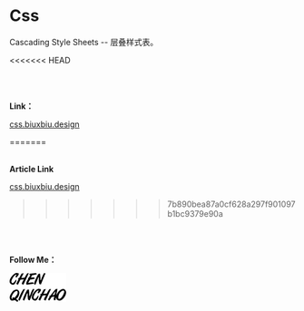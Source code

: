 # Css

Cascading Style Sheets -- 层叠样式表。

<<<<<<< HEAD

<br>
<br>

**Link：**

[css.biuxbiu.design]()

=======
<br>
<br>

**Article Link**

[css.biuxbiu.design](http://css.biuxbiu.design/)

>>>>>>> 7b890bea87a0cf628a297f901097b1bc9379e90a
<br>
<br>

**Follow Me：**

[![chenqinchao](img/chenqinchao.png "Chenqinchao")](http://www.biuxbiu.design/?_blank)